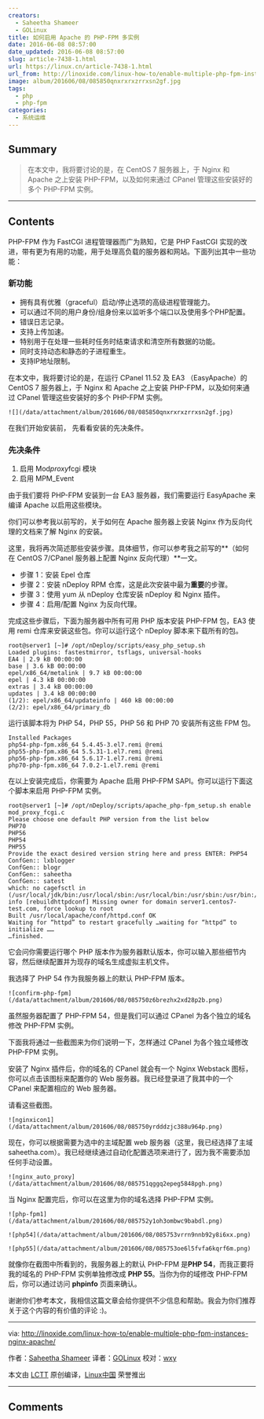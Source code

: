 ```yaml
---
creators:
  - Saheetha Shameer
  - GOLinux
title: 如何启用 Apache 的 PHP-FPM 多实例
date: 2016-06-08 08:57:00
date_updated: 2016-06-08 08:57:00
slug: article-7438-1.html
url: https://linux.cn/article-7438-1.html
url_from: http://linoxide.com/linux-how-to/enable-multiple-php-fpm-instances-nginx-apache/
image: album/201606/08/085850qnxrxrxzrrxsn2gf.jpg
tags:
  - php
  - php-fpm
categories:
  - 系统运维
---
```


## Summary

> 在本文中，我将要讨论的是，在 CentOS 7 服务器上，于 Nginx 和 Apache 之上安装 PHP-FPM，以及如何来通过 CPanel 管理这些安装好的多个 PHP-FPM 实例。

***

<!-- more -->

## Contents

PHP-FPM 作为 FastCGI 进程管理器而广为熟知，它是 PHP FastCGI 实现的改进，带有更为有用的功能，用于处理高负载的服务器和网站。下面列出其中一些功能：

### 新功能

* 拥有具有优雅（graceful）启动/停止选项的高级进程管理能力。
* 可以通过不同的用户身份/组身份来以监听多个端口以及使用多个PHP配置。
* 错误日志记录。
* 支持上传加速。
* 特别用于在处理一些耗时任务时结束请求和清空所有数据的功能。
* 同时支持动态和静态的子进程重生。
* 支持IP地址限制。

在本文中，我将要讨论的是，在运行 CPanel 11.52 及 EA3 （EasyApache）的 CentOS 7 服务器上，于 Nginx 和 Apache 之上安装 PHP-FPM，以及如何来通过 CPanel 管理这些安装好的多个 PHP-FPM 实例。

`![](/data/attachment/album/201606/08/085850qnxrxrxzrrxsn2gf.jpg)`

在我们开始安装前， 先看看安装的先决条件。

### 先决条件

1. 启用 Mod*proxy*fcgi 模块
2. 启用 MPM\_Event

由于我们要将 PHP-FPM 安装到一台 EA3 服务器，我们需要运行 EasyApache 来编译 Apache 以启用这些模块。

你们可以参考我以前写的，关于如何在 Apache 服务器上安装 Nginx 作为反向代理的文档来了解 Nginx 的安装。

这里，我将再次简述那些安装步骤。具体细节，你可以参考我之前写的**（如何在 CentOS 7/CPanel 服务器上配置 Nginx 反向代理）**一文。

* 步骤 1：安装 Epel 仓库
* 步骤 2：安装 nDeploy RPM 仓库，这是此次安装中最为**重要**的步骤。
* 步骤 3：使用 yum 从 nDeploy 仓库安装 nDeploy 和 Nginx 插件。
* 步骤 4：启用/配置 Nginx 为反向代理。

完成这些步骤后，下面为服务器中所有可用 PHP 版本安装 PHP-FPM 包，EA3 使用 remi 仓库来安装这些包。你可以运行这个 nDeploy 脚本来下载所有的包。

```shell
root@server1 [~]# /opt/nDeploy/scripts/easy_php_setup.sh
Loaded plugins: fastestmirror, tsflags, universal-hooks
EA4 | 2.9 kB 00:00:00
base | 3.6 kB 00:00:00
epel/x86_64/metalink | 9.7 kB 00:00:00
epel | 4.3 kB 00:00:00
extras | 3.4 kB 00:00:00
updates | 3.4 kB 00:00:00
(1/2): epel/x86_64/updateinfo | 460 kB 00:00:00
(2/2): epel/x86_64/primary_db
```

运行该脚本将为 PHP 54，PHP 55，PHP 56 和 PHP 70 安装所有这些 FPM 包。

```shell
Installed Packages
php54-php-fpm.x86_64 5.4.45-3.el7.remi @remi
php55-php-fpm.x86_64 5.5.31-1.el7.remi @remi
php56-php-fpm.x86_64 5.6.17-1.el7.remi @remi
php70-php-fpm.x86_64 7.0.2-1.el7.remi @remi
```

在以上安装完成后，你需要为 Apache 启用 PHP-FPM SAPI。你可以运行下面这个脚本来启用 PHP-FPM 实例。

```shell
root@server1 [~]# /opt/nDeploy/scripts/apache_php-fpm_setup.sh enable
mod_proxy_fcgi.c
Please choose one default PHP version from the list below
PHP70
PHP56
PHP54
PHP55
Provide the exact desired version string here and press ENTER: PHP54
ConfGen:: lxblogger
ConfGen:: blogr
ConfGen:: saheetha
ConfGen:: satest
which: no cagefsctl in (/usr/local/jdk/bin:/usr/local/sbin:/usr/local/bin:/usr/sbin:/usr/bin:/usr/local/bin:/usr/X11R6/bin:/root/bin)
info [rebuildhttpdconf] Missing owner for domain server1.centos7-test.com, force lookup to root
Built /usr/local/apache/conf/httpd.conf OK
Waiting for “httpd” to restart gracefully …waiting for “httpd” to initialize ……
…finished.
```

它会问你需要运行哪个 PHP 版本作为服务器默认版本，你可以输入那些细节内容，然后继续配置并为现存的域名生成虚拟主机文件。

我选择了 PHP 54 作为我服务器上的默认 PHP-FPM 版本。

`![confirm-php-fpm](/data/attachment/album/201606/08/085750z6brezhx2xd28p2b.png)`

虽然服务器配置了 PHP-FPM 54，但是我们可以通过 CPanel 为各个独立的域名修改 PHP-FPM 实例。

下面我将通过一些截图来为你们说明一下，怎样通过 CPanel 为各个独立域修改 PHP-FPM 实例。

安装了 Nginx 插件后，你的域名的 CPanel 就会有一个 Nginx Webstack 图标，你可以点击该图标来配置你的 Web 服务器。我已经登录进了我其中的一个 CPanel 来配置相应的 Web 服务器。

请看这些截图。

 

`![nginxicon1](/data/attachment/album/201606/08/085750yrdddzjc388u964p.png)`

现在，你可以根据需要为选中的主域配置 web 服务器（这里，我已经选择了主域 saheetha.com）。我已经继续通过自动化配置选项来进行了，因为我不需要添加任何手动设置。

`![nginx_auto_proxy](/data/attachment/album/201606/08/085751qggq2epeg5848pgh.png)`

当 Nginx 配置完后，你可以在这里为你的域名选择 PHP-FPM 实例。

`![php-fpm1](/data/attachment/album/201606/08/085752y1oh3ombwc9babdl.png)`

`![php54](/data/attachment/album/201606/08/085753vrrn9nnb92y8i6xx.png)`

`![php55](/data/attachment/album/201606/08/085753oe6l5fvfa6kqrf6m.png)`

就像你在截图中所看到的，我服务器上的默认 PHP-FPM 是**PHP 54**，而我正要将我的域名的 PHP-FPM 实例单独修改成 **PHP 55**。当你为你的域修改 PHP-FPM 后，你可以通过访问 **phpinfo** 页面来确认。

谢谢你们参考本文，我相信这篇文章会给你提供不少信息和帮助。我会为你们推荐关于这个内容的有价值的评论 :)。

---

via: <http://linoxide.com/linux-how-to/enable-multiple-php-fpm-instances-nginx-apache/>

作者：[Saheetha Shameer](http://linoxide.com/author/saheethas/) 译者：[GOLinux](https://github.com/GOLinux) 校对：[wxy](https://github.com/wxy)

本文由 [LCTT](https://github.com/LCTT/TranslateProject) 原创编译，[Linux中国](https://linux.cn/) 荣誉推出

***

## Comments
